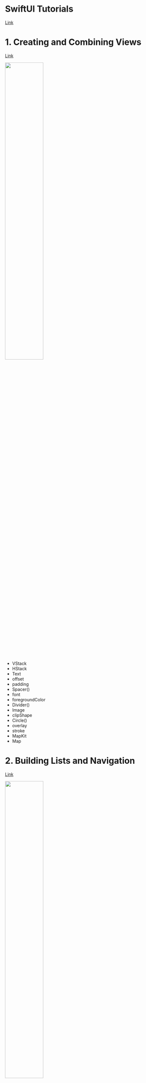 # SwiftUI Tutorials
[Link](https://developer.apple.com/tutorials/swiftui)

# 1. Creating and Combining Views
[Link](https://developer.apple.com/tutorials/swiftui/creating-and-combining-views)

<img src="https://github.com/FreeDeveloper97/StudySwiftUI/assets/65349445/a347e15b-9b20-44b1-b8da-ceec42b5d418" width=50%>

- VStack
- HStack
- Text
- offset
- padding
- Spacer()
- font
- foregroundColor
- Divider()
- Image
- clipShape
- Circle()
- overlay
- stroke
- MapKit
- Map

# 2. Building Lists and Navigation
[Link](https://developer.apple.com/tutorials/swiftui/building-lists-and-navigation)

<img src="https://github.com/FreeDeveloper97/StudySwiftUI/assets/65349445/1a4ac96c-c4b1-4fb0-a266-3a225db8a958" width=50%>
<img src="https://github.com/FreeDeveloper97/StudySwiftUI/assets/65349445/1ce701f0-d7b1-4f5d-b51b-060702215cf3" width=50%>

- onAppear
- resizable()
- frame
- Group
- previewLayout
- NavigationView
- List
- NavigationLink
- navigationTitle
- ForEach
- Identifiable

